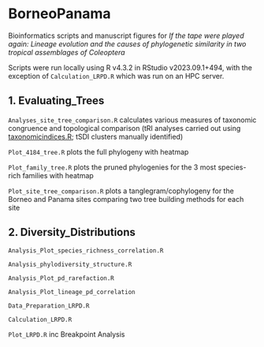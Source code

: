 # BorneoPanama
Bioinformatics scripts and manuscript figures for *If the tape were played again: Lineage evolution and the causes of phylogenetic similarity in two tropical assemblages of Coleoptera*

Scripts were run locally using R v4.3.2 in RStudio v2023.09.1+494, with the exception of ```Calculation_LRPD.R``` which was run on an HPC server.

## 1. Evaluating_Trees
```Analyses_site_tree_comparison.R```
calculates various measures of taxonomic congruence and topological comparison (tRI analyses carried out using [taxonomicindices.R](https://github.com/tjcreedy/phylostuff/blob/main/taxonomicindices.R); tSDI clusters manually identified)

```Plot_4184_tree.R``` plots the full phylogeny with heatmap

```Plot_family_tree.R``` plots the pruned phylogenies for the 3 most species-rich families with heatmap

```Plot_site_tree_comparison.R``` plots a tanglegram/cophylogeny for the Borneo and Panama sites comparing two tree building methods for each site


## 2. Diversity_Distributions
```Analysis_Plot_species_richness_correlation.R```

```Analysis_phylodiversity_structure.R```

```Analysis_Plot_pd_rarefaction.R```

```Analysis_Plot_lineage_pd_correlation```

```Data_Preparation_LRPD.R```

```Calculation_LRPD.R```

```Plot_LRPD.R``` inc Breakpoint Analysis
